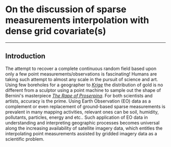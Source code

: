 # On the discussion of sparse measurements interpolation with dense grid covariate(s)
-------------------


Introduction
-------------------
The attempt to recover a complete continuous random field based upon only a few point measurements/observations is fascinating! Humans are taking such attempt to almost any scale in the pursuit of science and art. Using few boreholes for a geographer to [_Krige_](https://en.wikipedia.org/wiki/Kriging) the distribution of gold is no different from a sculptor using a point machine to sample out the shape of Bernini's masterpiece [_The Rape of Proserpina_](https://en.wikipedia.org/wiki/The_Rape_of_Proserpina). For both scientists and artists, accuracy is the prime.
Using Earth Observation (EO) data as a complement or even replacement of ground-based sparse measurements is prevalent in many mapping activities, relevant ones can be soil, humidity, pollutants, particles, energy and etc.. Such application of EO data in understanding and interpreting geographic processes becomes universal along the increasing availability of satellite imagery data, which entitles the interpolating point measurements assisted by gridded imagery data as a scientific problem.
